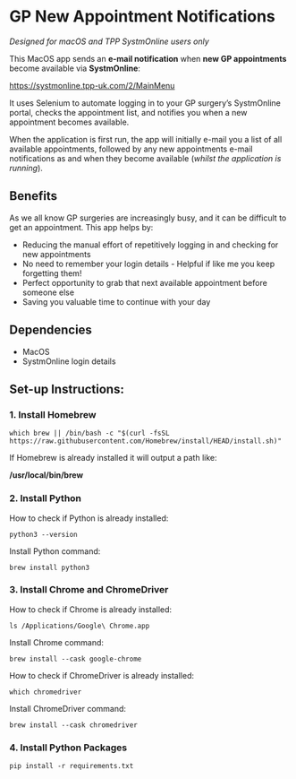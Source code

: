 # GP New Appointment Notifications

_Designed for macOS and TPP SystmOnline users only_

This MacOS app sends an **e-mail notification** when **new GP appointments** become available via **SystmOnline**:

https://systmonline.tpp-uk.com/2/MainMenu

It uses Selenium to automate logging in to your GP surgery’s SystmOnline portal, checks the appointment list, and notifies you when a new appointment becomes available.

When the application is first run, the app will initially e-mail you a list of all available appointments, followed by any new appointments e-mail notifications as and when they become available (_whilst the application is running_).

## Benefits
As we all know GP surgeries are increasingly busy, and it can be difficult to get an appointment. This app helps by:
- Reducing the manual effort of repetitively logging in and checking for new appointments
- No need to remember your login details - Helpful if like me you keep forgetting them!
- Perfect opportunity to grab that next available appointment before someone else
- Saving you valuable time to continue with your day


## Dependencies
- MacOS
- SystmOnline login details


## Set-up Instructions:

### 1. Install Homebrew
`which brew || /bin/bash -c "$(curl -fsSL https://raw.githubusercontent.com/Homebrew/install/HEAD/install.sh)"`

If Homebrew is already installed it will output a path like:

**/usr/local/bin/brew**

### 2. Install Python
How to check if Python is already installed: 

`python3 --version`

Install Python command:

`brew install python3`

### 3. Install Chrome and ChromeDriver
How to check if Chrome is already installed: 

`ls /Applications/Google\ Chrome.app`

Install Chrome command:

`brew install --cask google-chrome`

How to check if ChromeDriver is already installed: 

`which chromedriver`

Install ChromeDriver command:

`brew install --cask chromedriver`

### 4. Install Python Packages
`pip install -r requirements.txt`
